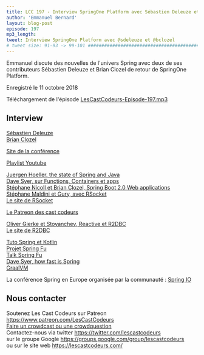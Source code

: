 ```yaml
---
title: LCC 197 - Interview SpringOne Platform avec Sébastien Deleuze et Brian Clozel
author: 'Emmanuel Bernard'
layout: blog-post
episode: 197
mp3_length:
tweet: Interview SpringOne Platform avec @sdeleuze et @bclozel
# tweet size: 91-93 -> 99-101 #######################################################################
---
```

Emmanuel discute des nouvelles de l'univers Spring avec deux de ses contributeurs Sébastien Deleuze et Brian Clozel de retour de SpringOne Platform.

Enregistré le 11 octobre 2018

Téléchargement de l'épisode [LesCastCodeurs-Episode-197.mp3](https://traffic.libsyn.com/lescastcodeurs/LesCastCodeurs-Episode-197.mp3)

## Interview

[Sébastien Deleuze](https://twitter.com/sdeleuze)  
[Brian Clozel](https://twitter.com/bclozel)  

[Site de la conférence](https://springoneplatform.io)  

[Playlist Youtube](https://www.youtube.com/playlist?list=PLAdzTan_eSPQsR_aqYBQxpYTEQZnjhTN6)  

[Juergen Hoeller, the state of Spring and Java](https://youtu.be/onZJ8beVEtI)  
[Dave Syer, sur Functions, Containers et apps](https://youtu.be/icZaMdNExNU)  
[Stéphane Nicoll et Brian Clozel, Spring Boot 2.0 Web applications](https://youtu.be/6a1F4PWOYiM)  
[Stéphane Maldini et Gury, avec RSocket](https://youtu.be/D2Z5d9dEBxQ)  
[Le site de RSocket](http://rsocket.io/)  

[Le Patreon des cast codeurs](https://www.patreon.com/LesCastCodeurs)  

[Oliver Gierke et Stoyanchev, Reactive et R2DBC](https://youtu.be/E3s5f-JF8z4)  
[Le site de R2DBC](https://r2dbc.io)  

[Tuto Spring et Kotlin](https://spring.io/guides/tutorials/spring-boot-kotlin/)  
[Projet Spring Fu](https://github.com/spring-projects/spring-fu)  
[Talk Spring Fu](https://www.youtube.com/watch?v=MUGS0i-JXZU)  
[Dave Syer, how fast is Spring](https://youtu.be/97UTDmonq7w)  
[GraalVM](https://www.graalvm.org/)  

La conférence Spring en Europe organisée par la communauté : [Spring IO](https://springio.net)

## Nous contacter

Soutenez Les Cast Codeurs sur Patreon <https://www.patreon.com/LesCastCodeurs>  
[Faire un crowdcast ou une crowdquestion](https://lescastcodeurs.com/crowdcasting/)  
Contactez-nous via twitter <https://twitter.com/lescastcodeurs>  
sur le groupe Google <https://groups.google.com/group/lescastcodeurs>  
ou sur le site web <https://lescastcodeurs.com/>
